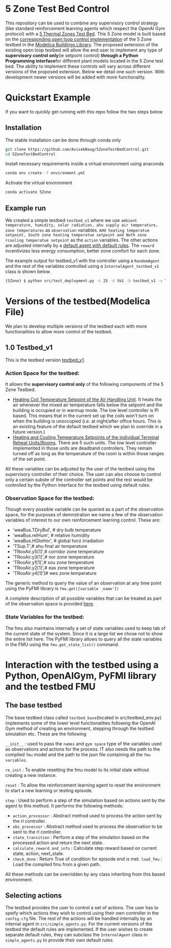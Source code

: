 # 5 Zone Test Bed Control
This repository can be used to combine any supervisory control strategy (like standard reinforcement learning agents which respect the OpenAI Gym protocol) with a [5 Thermal Zones Test Bed](https://github.com/AvisekNaug/buildings_library_dev). This 5 Zone model is built based on the [corresponding open loop control implementation]((https://simulationresearch.lbl.gov/modelica/releases/latest/help/Buildings_Examples_VAVReheat_BaseClasses.html#Buildings.Examples.VAVReheat.BaseClasses.PartialOpenLoop)) of the 5 Zone testbed in the [Modelica Buildings Library](https://github.com/lbl-srg/modelica-buildings). The proposed extension of the existing open loop testbed will allow the end user to implement any type of **supervisory control only**(ie setpoint control) **through a Python Programming interface**for different plant models located in the 5 Zone test bed. The ability to implement these controls will vary across different versions of the proposed extension. Below we detail one such version. With development newer versions will be added with more functionality.

# Quickstart Example
If you want to quickly get running with this repo follow the two steps below
## Installation
The stable installation can be done through conda only
```bash
git clone https://github.com/AvisekNaug/5ZoneTestBedControl.git
cd 5ZoneTestBedControl
```
Install necessary requirements inside a virtual environment using anaconda
```bash
conda env create -f environment.yml
```
Activate the virtual environment
```bash
conda activate 5Zone
```

## Example run

We created a simple testbed `testbed_v1` where we use `ambient temperature, humidity, solar radiation, ahu supply air temperature, zone temperatures` as `observation` variables. `AHU heating temperatue setpoint, South zone heating temperatue setpoint and Noth zone rcooling temperatue setpoint` as the `action` variables. The other actions are adjusted internally by a [default agent with default rules](#Selecting-actions). The `reward` incentivizes less energy consumption, better zone comfort for each zone.

The example output for testbed_v1 with the controller using a `RandomAgent` and the rest of the variables controlled using a `InternalAgent_testbed_v1` class is shown below.
```bash
(5Zone) $ python src/test_deployment.py -t 25 -d tb1 -b testbed_v1 -s TESTBED_V1
```


# Versions of the testbed(Modelica File)
We plan to develop multiple versions of the testbed each with more functionalities to allow more control of the testbed.

## 1.0 Testbed_v1
This is the testbed version [testbed_v1](https://github.com/AvisekNaug/buildings_library_dev/blob/master/Buildings/Examples/VAVReheat/testbed_v1.mo). 

### Action Space for the testbed:

It allows the **supervisory control only** of the following components of the 5 Zone Testbed.

* <u>Heating Coil Temperature Setpoint of the Air Handling Unit</u>. It heats the air whenever the mixed air temperature falls below the setpoint and the building is occupied or in warmup mode. The low level controller is PI based. This means that in the current set up the coils won't turn on when the building is unoccupied (i.e. at night/after office hours. This is an existing feature of the default testbed which we plan to override in a future version.)
* <u>Heating and Cooling Temperature Setpoints of the individual Terminal Reheat Units/Rooms</u>. There are 5 such units. The low level controller implemented in those units are deadband controllers. They remain turned off as long as the temperature of the room is within those ranges of the set point.

All these variables can be adjusted by the user of the testbed using the supervisory controller of their choice. The user can also choose to control only a certain subste of the controller set points and the rest would be controlled by the Python interface for the testbed using default rules.

### Observation Space for the testbed:

Though every possible variable can be queried as a part of the observation space, for the purposes of demnstration we name a few of the observation variables of interest to our own reinforcement learning control. These are:

* 'weaBus.TDryBul', # dry bulb temperature
* 'weaBus.relHum', # relative humidity
* 'weaBus.HGloHor', # global horz irradiation
* 'TSup.T',# ahu final air temperature
* 'TRooAir.y5[1]',# corridor zone temperature
* 'TRooAir.y3[1]',# nor zone temperature
* 'TRooAir.y1[1]',# sou zone temperature
* 'TRooAir.y2[1]',# eas zone temperature
* 'TRooAir.y4[1]']# wes zone temperature

The generic method to query the value of an observation at any time point using the PyFMI library is `fmu.get([variable _name'])`

A complete description of all possible variables that can be treated as part of the observation space is provided [here](resource/testbed_v1_variable_explanation.json).

### State Variables for the testbed:

The fmu also maintains internally a set of state variables used to keep tab of the current state of the system. Since it is a large list we chose not to show the entire list here. The PyFMI library allows to query all the state variables in the FMU using the `fmu.get_state_list()` command.

<!-- prettier-ignore 

# Compiling the 5 Zone TestBed into an FMU
This testbed is compiled into an FMU using any modelica compiler. We used the **pymodelica** package which uses the JModelica compiler backend to compile the testbed. 

A simple example compilation preocedure is demonstrated below. The requirements for this compilation procedure is to have the **pymodelica** package which uses the JModelica compiler backend installed in the local machine. Detailed steps to do this installation is discussed as a part of installing the JModelica compiler with python support inside a Docker [here](https://github.com/AvisekNaug/JModelica_docker).

First clone the [5 Thermal Zones Test Bed](https://github.com/AvisekNaug/buildings_library_dev) and this library. Then provide the path to the library to the `MODELICAPATH` environment variable.

```bash
git clone https://github.com/AvisekNaug/buildings_library_dev
git clone https://github.com/AvisekNaug/5ZoneTestBedControl
export MODELICAPATH=<path to the 5 Thermal Zones Test Bed library on the local machine>:$MODELICAPATH
```

for example on Linux this would be

```bash
export MODELICAPATH=$HOME/buildings_library_dev:$MODELICAPATH
```

Navigate to fmu_models folder to store the fmu
```bash
cd 5ZoneTestBedControl/fmu_models
```
Compile the FMU by providing apprpriate path to the .mo file
```python
# assuming the proper packages are installed with their appropriate 
# backend modelica compiler and MODELICAPATH is set
from pymodelica import compile_fmu
import pymodelica
pymodelica.environ['JVM_ARGS'] = '-Xmx4096m'  # Increase memory in case compilation fails
model_name = 'Buildings.Examples.VAVReheat.testbed_v1'
fmu_path = compile_fmu(model_name, target='cs') # fmu is now compiled
```

# Load an FMU 

To use a compiled FMU from above we do the following steps

```bash
cd $HOME/5ZoneTestBedControl
```
Now inside the python do the following
```python
from pyfmi import load_fmu
import numpy as np
import time

fmu_path = 'fmu_models/Buildings.Examples.VAVReheat.testbed_v1.fmu'
fmu = load_fmu(fmu_path)
```

Now that the FMU is created a standard Python interface is provided to interact with the testbed. This is provided by the `src/testbed_env.py` script discussed below.

-->

# Interaction with the testbed using a Python, OpenAIGym, PyFMI library and the testbed FMU

## The base testbed
The base testbed class called `testbed_base`(located in src/testbed_env.py) implements some of the lower level functionalities following the OpenAI Gym method of creating an environment, stepping through the testbed simulation etc. These are the following

`__init__` : used to pass the `names` and `gym space` type of the variables used as observations and actions for the process. IT also needs the path to the complied `fmu` model and the path to the json file containing all the `fmu variables`.

`re_init` : To enable resetting the fmu model to its initial state without creating a new instance.

`reset` : To allow the reinforcement learning agent to reset the environment to start a new learning or testing episode.

`step` : Used to perform a step of the simulation based on actions sent by the agent to this method. It performs the following methods:

* `action_processor` : Abstract method used to process the action sent by the rl controller.
* `obs_processor` :  Abstract method used to process the observation to be sent to the rl controller.
* `state_transition` : Perform a step of the simulation based on the processed action and return the next state.
* `calculate_reward_and_info` : Calculate step reward based on current state, action, next_state.
* `check_done` : Return True of condition for episode end is met.
`load_fmu` : Load the compiled fmu from a given path.

All these methods can be overridden by any class inheriting from this based environment.

## Selecting actions

The testbed provides the user to control a set of actions. The user has to speify which actions they wish to control using their own controller in the `config.cfg` file. The rest of the actions will be handled internally by an internal agent in `src/simple_agents.py`. For the current versions of the testbed the default rules are implemented. If the user wishes to create separate default rules, they can subclass the `InternalAgent` class in `simple_agents.py` to provide their own default rules.